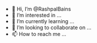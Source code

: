 - 👋 Hi, I’m @RashpalBains
- 👀 I’m interested in ...
- 🌱 I’m currently learning ...
- 💞️ I’m looking to collaborate on ...
- 📫 How to reach me ...

<!---
RashpalBains/RashpalBains is a ✨ special ✨ repository because its `README.md` (this file) appears on your GitHub profile.
You can click the Preview link to take a look at your changes.
--->
